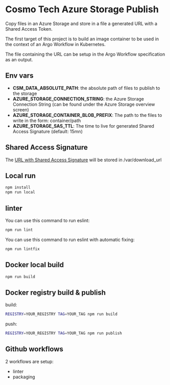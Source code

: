 # Cosmo Tech Azure Storage Publish
Copy files in an Azure Storage and store in a file a generated URL with a Shared Access Token.

The first target of this project is to build an image container to be used in the context of an Argo Workflow in Kubernetes.

The file containing the URL can be setup in the Argo Workflow specification as an output.

## Env vars
- **CSM_DATA_ABSOLUTE_PATH**: the absolute path of files to publish to the storage
- **AZURE_STORAGE_CONNECTION_STRING**: the Azure Storage Connection String (can be found under the Azure Storage overview screen)
- **AZURE_STORAGE_CONTAINER_BLOB_PREFIX**: The path to the files to write in the form: container/path
- **AZURE_STORAGE_SAS_TTL**: The time to live for generated Shared Access Signature (default: 15mn)

## Shared Access Signature
The [URL with Shared Access Signature](https://docs.microsoft.com/en-us/azure/storage/common/storage-sas-overview) will be stored in /var/download_url

## Local run
``` bash
npm install
npm run local
```

## linter
You can use this command to run eslint:
``` bash
npm run lint
```
You can use this command to run eslint with automatic fixing:
``` bash
npm run lintfix
```

## Docker local build
``` bash
npm run build
```

## Docker registry build & publish
build:
``` bash
REGISTRY=YOUR_REGISTRY TAG=YOUR_TAG npm run build
```
push:
``` bash
REGISTRY=YOUR_REGISTRY TAG=YOUR_TAG npm run publish
```

## Github workflows
2  workflows are setup:
* linter
* packaging
